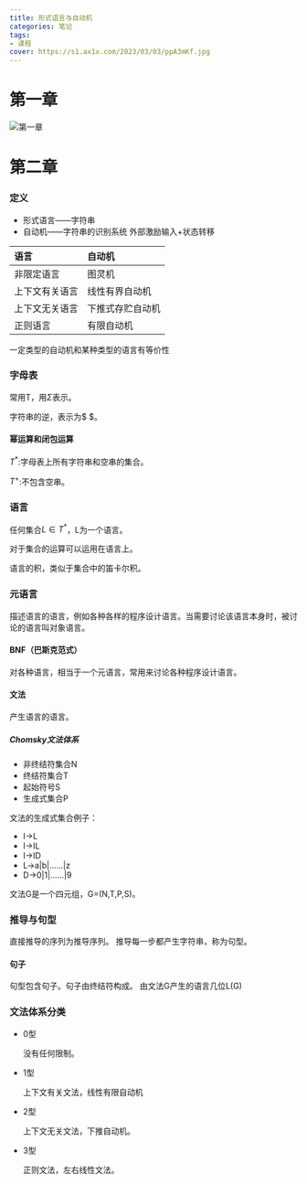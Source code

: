```yaml
---
title: 形式语言与自动机
categories: 笔记
tags: 
- 课程
cover: https://s1.ax1x.com/2023/03/03/ppA3mKf.jpg
---
```

# 第一章
![第一章](https://s1.ax1x.com/2023/03/03/ppAl7tA.jpg
)

# 第二章
### 定义
* 形式语言——字符串
* 自动机——字符串的识别系统
外部激励输入+状态转移

|语言|自动机|
|:---|:---|
|非限定语言|图灵机|
|上下文有关语言|线性有界自动机|
|上下文无关语言|下推式存贮自动机|
|正则语言|有限自动机|

一定类型的自动机和某种类型的语言有等价性

### 字母表
常用T，用$\Sigma$表示。

字符串的逆，表示为$ $。

#### 幂运算和闭包运算
$T^*$:字母表上所有字符串和空串的集合。

$T^+$:不包含空串。

### 语言
任何集合$L \in T^*$，L为一个语言。

对于集合的运算可以运用在语言上。

语言的积，类似于集合中的笛卡尔积。
### 元语言
描述语言的语言，例如各种各样的程序设计语言。当需要讨论该语言本身时，被讨论的语言叫对象语言。
#### BNF（巴斯克范式）
对各种语言，相当于一个元语言，常用来讨论各种程序设计语言。
#### 文法
产生语言的语言。

##### Chomsky文法体系
- 非终结符集合N
- 终结符集合T
- 起始符号S
- 生成式集合P

文法的生成式集合例子：
* I->L
* I->IL
* I->ID
* L->a|b|……|z
* D->0|1|……|9

文法G是一个四元组，G=(N,T,P,S)。
### 推导与句型
直接推导的序列为推导序列。
推导每一步都产生字符串，称为句型。
#### 句子
句型包含句子。句子由终结符构成。
由文法G产生的语言几位L(G)
### 文法体系分类
* 0型
  
  没有任何限制。
* 1型
  
  上下文有关文法，线性有限自动机
* 2型
  
  上下文无关文法，下推自动机。

* 3型
  
  正则文法，左右线性文法。
